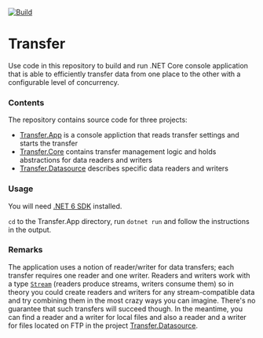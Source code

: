 [![Build](https://github.com/aannenko/Transfer/actions/workflows/dotnetcore.yml/badge.svg)](https://github.com/aannenko/Transfer/actions/workflows/dotnetcore.yml)

# Transfer
Use code in this repository to build and run .NET Core console application that is able to efficiently transfer data from one place to the other with a configurable level of concurrency.

### Contents
The repository contains source code for three projects:
- [Transfer.App](https://github.com/aannenko/Transfer/tree/master/src/Transfer.App) is a console appliction that reads transfer settings and starts the transfer
- [Transfer.Core](https://github.com/aannenko/Transfer/tree/master/src/Transfer.Core) contains transfer management logic and holds abstractions for data readers and writers
- [Transfer.Datasource](https://github.com/aannenko/Transfer/tree/master/src/Transfer.Datasource) describes specific data readers and writers

### Usage
You will need [.NET 6 SDK](https://dotnet.microsoft.com/download/dotnet/6.0) installed.

`cd` to the Transfer.App directory, run `dotnet run` and follow the instructions in the output.

### Remarks
The application uses a notion of reader/writer for data transfers; each transfer requires one reader and one writer. Readers and writers work with a type [`Stream`](https://docs.microsoft.com/en-us/dotnet/api/system.io.stream) (readers produce streams, writers consume them) so in theory you could create readers and writers for any stream-compatible data and try combining them in the most crazy ways you can imagine. There's no guarantee that such transfers will succeed though. In the meantime, you can find a reader and a writer for local files and also a reader and a writer for files located on FTP in the project [Transfer.Datasource](https://github.com/aannenko/Transfer/tree/master/src/Transfer.Datasource).
